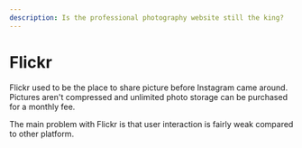 ```yaml
---
description: Is the professional photography website still the king?
---
```


# Flickr

Flickr used to be the place to share picture before Instagram came around. Pictures aren't compressed and unlimited photo storage can be purchased for a monthly fee.

The main problem with Flickr is that user interaction is fairly weak compared to other platform.

